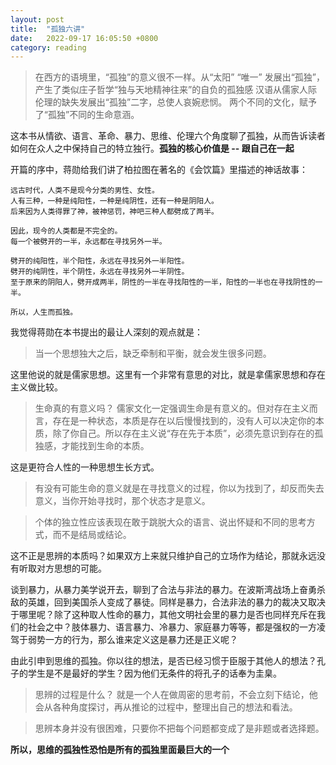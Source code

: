 ```yaml
---
layout: post
title:  "孤独六讲"
date:   2022-09-17 16:05:50 +0800
category: reading
---
```


> 在西方的语境里，“孤独”的意义很不一样。从“太阳” “唯一” 发展出“孤独”，产生了类似庄子哲学“独与天地精神往来”的自负的孤独感
> 汉语从儒家人际伦理的缺失发展出“孤独”二字，总使人哀婉悲悯。
> 两个不同的文化，赋予了“孤独”不同的生命意涵。

这本书从情欲、语言、革命、暴力、思维、伦理六个角度聊了孤独，从而告诉读者如何在众人之中保持自己的特立独行。**孤独的核心价值是 -- 跟自己在一起** 

开篇的序中，蒋勋给我们讲了柏拉图在著名的《会饮篇》里描述的神话故事：

```shell
远古时代，人类不是现今分类的男性、女性。
人有三种，一种是纯阳性，一种是纯阴性，还有一种是阴阳人。
后来因为人类得罪了神，被神惩罚，神吧三种人都劈成了两半。

因此，现今的人类都是不完全的。
每一个被劈开的一半，永远都在寻找另外一半。

劈开的纯阳性，半个阳性，永远在寻找另外一半阳性。
劈开的纯阴性，半个阴性，永远在寻找另外一半阴性。
至于原来的阴阳人，劈开成两半，阴性的一半在寻找阳性的一半，阳性的一半也在寻找阴性的一半。

所以，人生而孤独。
```

我觉得蒋勋在本书提出的最让人深刻的观点就是：

> 当一个思想独大之后，缺乏牵制和平衡，就会发生很多问题。 

这里他说的就是儒家思想。这里有一个非常有意思的对比，就是拿儒家思想和存在主义做比较。 

> 生命真的有意义吗？ 儒家文化一定强调生命是有意义的。但对存在主义而言，存在是一种状态，本质是存在以后慢慢找到的，没有人可以决定你的本质，除了你自己。所以存在主义说“存在先于本质”，必须先意识到存在的孤独感，才能找到生命的本质。

这是更符合人性的一种思想生长方式。 

> 有没有可能生命的意义就是在寻找意义的过程，你以为找到了，却反而失去意义，当你开始寻找时，那个状态才是意义。

> 个体的独立性应该表现在敢于跳脱大众的语言、说出怀疑和不同的思考方式，而不是结局或结论。

这不正是思辨的本质吗？如果双方上来就只维护自己的立场作为结论，那就永远没有听取对方思想的可能。

谈到暴力，从暴力美学说开去，聊到了合法与非法的暴力。在波斯湾战场上奋勇杀敌的英雄，回到美国杀人变成了暴徒。同样是暴力，合法非法的暴力的裁决又取决于哪里呢？除了这种取人性命的暴力，其他文明社会里的暴力是否也同样充斥在我们的社会之中？肢体暴力、语言暴力、冷暴力、家庭暴力等等，都是强权的一方凌驾于弱势一方的行为，那么谁来定义这是暴力还是正义呢？

由此引申到思维的孤独。你以往的想法，是否已经习惯于臣服于其他人的想法？孔子的学生是不是最好的学生？因为他们无条件的将孔子的话奉为圭臬。

> 思辨的过程是什么？ 就是一个人在做周密的思考前，不会立刻下结论，他会从各种角度探讨，再从推论的过程中，整理出自己的想法和看法。

> 思辨本身并没有很困难，只要你不把每个问题都变成了是非题或者选择题。

**所以，思维的孤独性恐怕是所有的孤独里面最巨大的一个**

